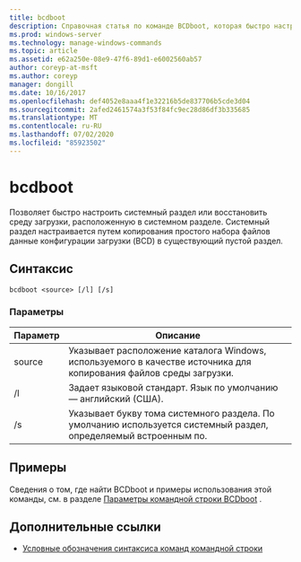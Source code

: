 ```yaml
---
title: bcdboot
description: Справочная статья по команде BCDboot, которая быстро настраивает системный раздел или восстановление среды загрузки, расположенной в системном разделе.
ms.prod: windows-server
ms.technology: manage-windows-commands
ms.topic: article
ms.assetid: e62a250e-08e9-47f6-89d1-e6002560ab57
author: coreyp-at-msft
ms.author: coreyp
manager: dongill
ms.date: 10/16/2017
ms.openlocfilehash: def4052e8aaa4f1e32216b5de837706b5cde3d04
ms.sourcegitcommit: 2afed2461574a3f53f84fc9ec28d86df3b335685
ms.translationtype: MT
ms.contentlocale: ru-RU
ms.lasthandoff: 07/02/2020
ms.locfileid: "85923502"
---
```

# <a name="bcdboot"></a>bcdboot

Позволяет быстро настроить системный раздел или восстановить среду загрузки, расположенную в системном разделе. Системный раздел настраивается путем копирования простого набора файлов данные конфигурации загрузки (BCD) в существующий пустой раздел.

## <a name="syntax"></a>Синтаксис

```
bcdboot <source> [/l] [/s]
```

### <a name="parameters"></a>Параметры

| Параметр | Описание |
| --------- | ----------- |
| source | Указывает расположение каталога Windows, используемого в качестве источника для копирования файлов среды загрузки. |
| /l | Задает языковой стандарт. Язык по умолчанию — английский (США). |
| /s | Указывает букву тома системного раздела. По умолчанию используется системный раздел, определяемый встроенным по. |

## <a name="examples"></a>Примеры

Сведения о том, где найти BCDboot и примеры использования этой команды, см. в разделе [Параметры командной строки BCDboot](https://docs.microsoft.com/previous-versions/windows/it-pro/windows-8.1-and-8/hh824874(v=win.10)) .

## <a name="additional-references"></a>Дополнительные ссылки

- [Условные обозначения синтаксиса команд командной строки](command-line-syntax-key.md)
